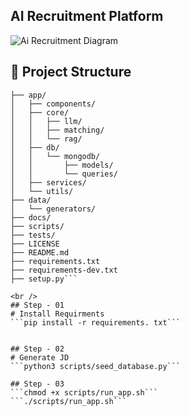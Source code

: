 ## AI Recruitment Platform

![Ai Recruitment Diagram](https://github.com/user-attachments/assets/731c18f4-10a7-4531-888d-a6c108d71735)

## 📁 Project Structure
```ai-recruitment-platform/
├── app/
│   ├── components/
│   ├── core/
│   │   ├── llm/
│   │   ├── matching/
│   │   └── rag/
│   ├── db/
│   │   └── mongodb/
│   │       ├── models/
│   │       └── queries/
│   ├── services/
│   └── utils/
├── data/
│   └── generators/
├── docs/
├── scripts/
├── tests/
├── LICENSE
├── README.md
├── requirements.txt
├── requirements-dev.txt
├── setup.py```

<br />
## Step - 01
# Install Requirments
```pip install -r requirements. txt```

 
## Step - 02
# Generate JD 
```python3 scripts/seed_database.py```

## Step - 03 
```chmod +x scripts/run_app.sh```
```./scripts/run_app.sh```